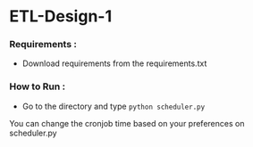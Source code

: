 # ETL-Design-1

### Requirements :
- Download requirements from the requirements.txt

### How to Run :
- Go to the directory and type `python scheduler.py`

You can change the cronjob time based on your preferences on scheduler.py
